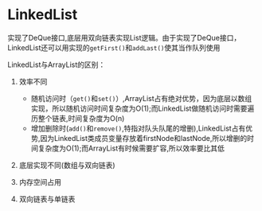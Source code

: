# LinkedList

实现了DeQue接口,底层用双向链表实现List逻辑。由于实现了DeQue接口，LinkedList还可以用实现的`getFirst()`和`addLast()`使其当作队列使用

LinkedList与ArrayList的区别：

1. 效率不同

   * 随机访问时（`get()`和`set()`）,ArrayList占有绝对优势，因为底层以数组实现，所以随机访问时间复杂度为O(1);而LinkedList做随机访问时需要遍历整个链表,时间复杂度为O(n)
   * 增加删除时(`add()`和`remove()`,特指对队头队尾的增删),LinkedList占有优势,因为LinkedList类成员变量存放着firstNode和lastNode,所以增删的时间复杂度为O(1);而ArrayList有时候需要扩容,所以效率要比其低

2. 底层实现不同(数组与双向链表)

3. 内存空间占用

4. 双向链表与单链表

   